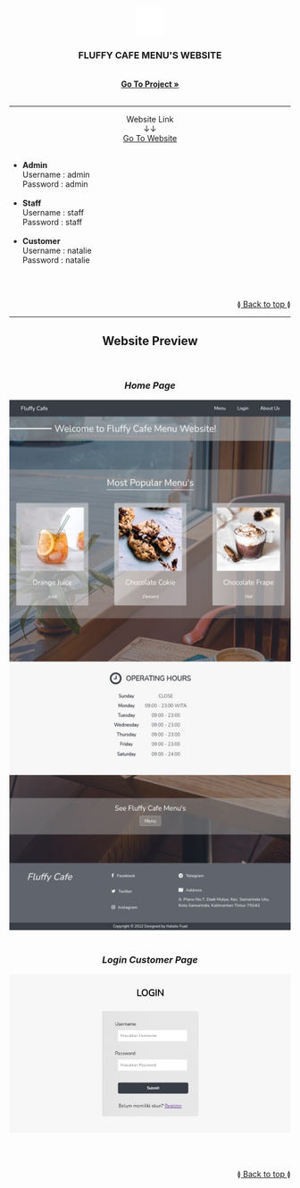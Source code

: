 <!-- README Referensi: https://github.com/othneildrew/Best-README-Template/ -->

<a name="top"></a>

<div align="center">
  <img src="image/landing-page-icon.png" alt="landing-page-icon" width="50" height="50">

  <h3>FLUFFY CAFE MENU'S WEBSITE</h3>
  <p>
    <!-- <i>deskripsi</i> -->
    <br>
    <a href="https://github.com/Natalieefd/cafe-menu.git"><strong>Go To Project  »</strong></a><br><br>
  </p>
  <hr>
  <p>
    Website Link
    <br>↓↓<br>
    <a href="http://www.fluffycafe.byethost7.com/">Go To Website</a>
    <br><br>
  </p>
</div>

<div align="left">
  <p>
    <ul>
      <li><b>Admin</b><br> Username : admin<br>Password : admin</li>
      <br>
      <li><b>Staff</b><br> Username : staff<br>Password : staff</li>
      <br>
      <li><b>Customer</b><br> Username : natalie<br>Password : natalie</li>
    </ul>
  </p>
  <br><br>
  <p align="right">≬<a href="#top"> Back to top </a>≬</p>
</div>

<div align="center">
  <hr>
  <h2><b>Website Preview</b></h2>
  <br>
  <h3><i>Home Page</i></h3>
  <img src="image/home-page.jpg" alt="Fluffy Cafe Menu's Home Page">
  <br><br>
  <h3><i>Login Customer Page</i></h3>
  <img src="image/login-customer.jpg" alt="Login Customer Page">
</div>

<br><br>
<p align="right">≬<a href="#top"> Back to top </a>≬</p>
